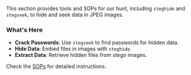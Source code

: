 This section provides tools and SOPs for our hunt, including `steghide` and `stegseek`, to hide and seek data in JPEG images.

### What's Here
- **Crack Passwords**: Use `stegseek` to find passwords for hidden data.
- **Hide Data**: Embed files in images with `steghide`.
- **Extract Data**: Retrieve hidden files from stego images.

Check the [SOPs](./steg_tools.md) for detailed instructions.